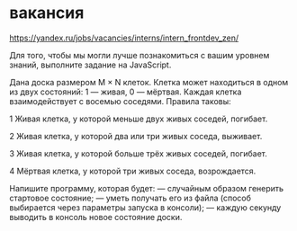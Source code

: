 # вакансия

https://yandex.ru/jobs/vacancies/interns/intern_frontdev_zen/

	
Для того, чтобы мы могли лучше познакомиться с вашим уровнем знаний, выполните задание на JavaScript.

Дана доска размером M × N клеток. Клетка может находиться в одном из двух состояний: 1 — живая, 0 — мёртвая. Каждая клетка взаимодействует с восемью соседями. Правила таковы:

1 Живая клетка, у которой меньше двух живых соседей, погибает.

2 Живая клетка, у которой два или три живых соседа, выживает.

3 Живая клетка, у которой больше трёх живых соседей, погибает.

4 Мёртвая клетка, у которой три живых соседа, возрождается.

Напишите программу, которая будет:
— случайным образом генерить стартовое состояние;
— уметь получать его из файла (способ выбирается через параметры запуска в консоли);
— каждую секунду выводить в консоль новое состояние доски.
